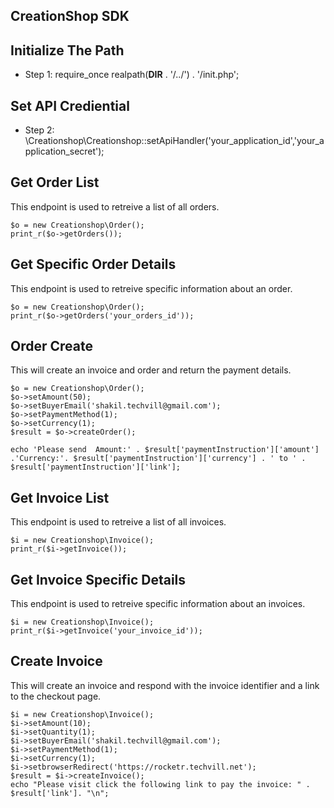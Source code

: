 ## CreationShop SDK

## Initialize The Path

- Step 1: require_once realpath(__DIR__ . '/../') . '/init.php';

## Set API Crediential 

- Step 2: \Creationshop\Creationshop::setApiHandler('your_application_id','your_application_secret');

## Get Order List

This endpoint is used to retreive a list of all orders.

	$o = new Creationshop\Order();
	print_r($o->getOrders());

## Get Specific Order Details

This endpoint is used to retreive specific information about an order.

	$o = new Creationshop\Order();
	print_r($o->getOrders('your_orders_id'));

## Order Create 

This will create an invoice and order and return the payment details.


	$o = new Creationshop\Order();
 	$o->setAmount(50);
 	$o->setBuyerEmail('shakil.techvill@gmail.com');
 	$o->setPaymentMethod(1);
 	$o->setCurrency(1);
 	$result = $o->createOrder();

 	echo 'Please send  Amount:' . $result['paymentInstruction']['amount']  .'Currency:'. $result['paymentInstruction']['currency'] . ' to ' . $result['paymentInstruction']['link'];


## Get Invoice List

This endpoint is used to retreive a list of all invoices.

	$i = new Creationshop\Invoice();
	print_r($i->getInvoice());


## Get Invoice Specific Details

This endpoint is used to retreive specific information about an invoices. 

	$i = new Creationshop\Invoice();
	print_r($i->getInvoice('your_invoice_id'));

## Create Invoice

This will create an invoice and respond with the invoice identifier and a link to the checkout page.

	$i = new Creationshop\Invoice();
 	$i->setAmount(10);
 	$i->setQuantity(1);
 	$i->setBuyerEmail('shakil.techvill@gmail.com');
 	$i->setPaymentMethod(1);
 	$i->setCurrency(1);
 	$i->setbrowserRedirect('https://rocketr.techvill.net');
 	$result = $i->createInvoice();
 	echo "Please visit click the following link to pay the invoice: " . $result['link']. "\n";








